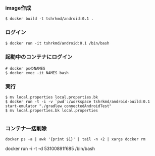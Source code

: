 
### image作成

```
$ docker build -t tshrkmd/android:0.1 .
```

### ログイン

```
$ docker run -it tshrkmd/android:0.1 /bin/bash
```

### 起動中のコンテナにログイン

```
# docker psのNAMES
$ docker exec -it NAMES bash
```

### 実行

```
$ mv local.properties local.properties.bk
$ docker run -t -i -v `pwd`:/workspace tshrkmd/android-build:0.1 start-emulator "./gradlew connectedAndroidTest"
$ mv local.properties.bk local.properties


```


### コンテナ一括削除

```
docker ps -a | awk '{print $1}' | tail -n +2 | xargs docker rm
```


docker run -i -t -d 53100891f685 /bin/bash

